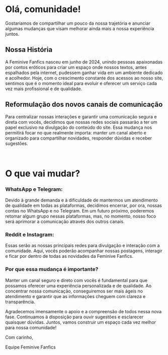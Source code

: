 
# Olá, comunidade!

  

Gostaríamos de compartilhar um pouco da nossa trajetória e anunciar algumas mudanças que visam melhorar ainda mais a nossa experiência juntos.

  

## Nossa História

  

A Feminive Fanfics nasceu em junho de 2024, unindo pessoas apaixonadas por contos eróticos para criar um espaço onde nossos textos, antes espalhados pela internet, pudessem ganhar vida em um ambiente dedicado e acolhedor. Hoje, com o crescimento constante dos acessos ao nosso site, sentimos que é o momento ideal para evoluir e oferecer um serviço cada vez mais profissional e de qualidade.

  

## Reformulação dos novos canais de comunicação

Para centralizar nossas interações e garantir uma comunicação segura e direta com vocês, decidimos que nossas redes sociais passarão a ter um papel exclusivo na divulgação do conteúdo do site. Essa mudança nos permitirá focar no que realmente importa: manter um canal aberto e organizado para compartilhar novidades, responder dúvidas e receber sugestões.

  
<br>

# O que vai mudar?

  

### WhatsApp e Telegram:

  

Devido à grande demanda e à dificuldade de mantermos um atendimento de qualidade em todas as plataformas, decidimos encerrar, por ora, nossas contas no WhatsApp e no Telegram. Em um futuro próximo, poderemos retomar algum grupo nessas plataformas, mas, no momento, nosso foco será aprimorar a comunicação através dos outros canais.

  

### Reddit e Instagram:

  

Essas serão as nossas principais redes para divulgação e interação com a comunidade. Aqui, vocês poderão acompanhar nossas postagens, interagir e ficar por dentro de todas as novidades da Feminive Fanfics.

  

### Por que essa mudança é importante?

  

Manter um canal seguro e direto com vocês é fundamental para que possamos oferecer uma experiência personalizada e de qualidade. Ao concentrar nossa comunicação, conseguiremos ser mais ágeis no atendimento e garantir que as informações cheguem com clareza e transparência.

  

Agradecemos imensamente o apoio e a compreensão de todos nessa nova fase. Continuamos à disposição para ouvir sugestões e esclarecer quaisquer dúvidas. Juntos, vamos construir um espaço cada vez melhor para nossa comunidade!

  

Com carinho,

Equipe Feminive Fanfics